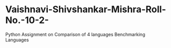# Vaishnavi-Shivshankar-Mishra-Roll-No.-10-2-
Python Assignment on Comparison of 4 languages Benchmarking Languages
